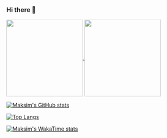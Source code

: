 ### Hi there 👋

<!--
**madzarm/madzarm** is a ✨ _special_ ✨ repository because its `README.md` (this file) appears on your GitHub profile.

Here are some ideas to get you started:

- 🔭 I’m currently working on ...
- 🌱 I’m currently learning ...
- 👯 I’m looking to collaborate on ...
- 🤔 I’m looking for help with ...
- 💬 Ask me about ...
- 📫 How to reach me: ...
- 😄 Pronouns: ...
- ⚡ Fun fact: ...
-->

<a href="https://github.com/madzarm">
  <img height=200 align="center" src="[https://github-readme-stats.vercel.app/api?username=anuraghazra](https://github-readme-stats-5nmg.vercel.app/api?username=madzarm\&include_all_commits=true&theme=radical&show_icons=true&hide=stars&rank_icon=github)" />
</a>
<a href="https://github.com/anuraghazra/convoychat">
  <img height=200 align="center" src="https://github-readme-stats.vercel.app/api/top-langs?username=anuraghazra&layout=compact&langs_count=8&card_width=320" />
</a>

[![Maksim's GitHub stats](https://github-readme-stats-5nmg.vercel.app/api?username=madzarm\&include_all_commits=true&theme=radical&show_icons=true&hide=stars&rank_icon=github)](https://github.com/anuraghazra/github-readme-stats)

[![Top Langs](https://github-readme-stats-5nmg.vercel.app/api/top-langs/?username=madzarm)](https://github.com/anuraghazra/github-readme-stats)

[![Maksim's WakaTime stats](https://github-readme-stats-5nmg.vercel.app/api/wakatime?username=madzarm)](https://github.com/anuraghazra/github-readme-stats)

